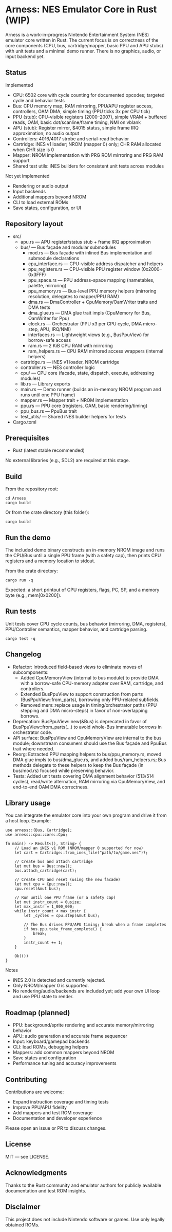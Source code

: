# Arness: NES Emulator Core in Rust (WIP)

Arness is a work-in-progress Nintendo Entertainment System (NES) emulator core written in Rust. The current focus is on correctness of the core components (CPU, bus, cartridge/mapper, basic PPU and APU stubs) with unit tests and a minimal demo runner. There is no graphics, audio, or input backend yet.

## Status

Implemented
- CPU: 6502 core with cycle counting for documented opcodes; targeted cycle and behavior tests
- Bus: CPU memory map, RAM mirroring, PPU/APU register access, controllers, OAM DMA, simple timing (PPU ticks 3x per CPU tick)
- PPU (stub): CPU-visible registers ($2000–$2007), simple VRAM + buffered reads, OAM, basic dot/scanline/frame timing, NMI on vblank
- APU (stub): Register mirror, $4015 status, simple frame IRQ approximation; no audio output
- Controllers: $4016/$4017 strobe and serial-read behavior
- Cartridge: iNES v1 loader; NROM (mapper 0) only; CHR RAM allocated when CHR size is 0
- Mapper: NROM implementation with PRG ROM mirroring and PRG RAM support
- Shared test utils: iNES builders for consistent unit tests across modules

Not yet implemented
- Rendering or audio output
- Input backends
- Additional mappers beyond NROM
- CLI to load external ROMs
- Save states, configuration, or UI

## Repository layout

- src/
  - apu.rs — APU register/status stub + frame IRQ approximation
  - bus/ — Bus façade and modular submodules
    - mod.rs — Bus façade with inlined Bus implementation and submodule declarations
    - cpu_interface.rs — CPU-visible address dispatcher and helpers
    - ppu_registers.rs — CPU-visible PPU register window (0x2000–0x3FFF)
    - ppu_space.rs — PPU address-space mapping (nametables, palette, mirroring)
    - ppu_memory.rs — Bus-level PPU memory helpers (mirroring resolution, delegates to mapper/PPU RAM)
    - dma.rs — DmaController + CpuMemory/OamWriter traits and DMA tests
    - dma_glue.rs — DMA glue trait impls (CpuMemory for Bus, OamWriter for Ppu)
    - clock.rs — Orchestrator (PPU x3 per CPU cycle, DMA micro-step, APU, IRQ/NMI)
    - interfaces.rs — Lightweight views (e.g., BusPpuView) for borrow-safe access
    - ram.rs — 2 KiB CPU RAM with mirroring
    - ram_helpers.rs — CPU RAM mirrored access wrappers (internal helpers)
  - cartridge.rs — iNES v1 loader, NROM cartridge
  - controller.rs — NES controller logic
  - cpu/ — CPU core (facade, state, dispatch, execute, addressing modules)
  - lib.rs — Library exports
  - main.rs — Demo runner (builds an in-memory NROM program and runs until one PPU frame)
  - mapper.rs — Mapper trait + NROM implementation
  - ppu.rs — PPU core (registers, OAM, basic rendering/timing)
  - ppu_bus.rs — PpuBus trait
  - test_utils/ — Shared iNES builder helpers for tests
- Cargo.toml

## Prerequisites

- Rust (latest stable recommended)

No external libraries (e.g., SDL2) are required at this stage.

## Build

From the repository root:

    cd Arness
    cargo build

Or from the crate directory (this folder):

    cargo build

## Run the demo

The included demo binary constructs an in-memory NROM image and runs the CPU/Bus until a single PPU frame (with a safety cap), then prints CPU registers and a memory location to stdout.

From the crate directory:

    cargo run -q

Expected: a short printout of CPU registers, flags, PC, SP, and a memory byte (e.g., mem[0x0200]).

## Run tests

Unit tests cover CPU cycle counts, bus behavior (mirroring, DMA, registers), PPU/Controller semantics, mapper behavior, and cartridge parsing.

    cargo test -q

## Changelog

- Refactor: Introduced field-based views to eliminate moves of subcomponents:
  - Added CpuMemoryView (internal to bus module) to provide DMA with a borrow-safe CPU-memory adapter over RAM, cartridge, and controllers.
  - Extended BusPpuView to support construction from parts (BusPpuView::from_parts), borrowing only PPU-related subfields.
  - Removed mem::replace usage in timing/orchestrator paths (PPU stepping and DMA micro-steps) in favor of non-overlapping borrows.
- Deprecation: BusPpuView::new(&Bus) is deprecated in favor of BusPpuView::from_parts(...) to avoid whole-Bus immutable borrows in orchestrator code.
- API surface: BusPpuView and CpuMemoryView are internal to the bus module; downstream consumers should use the Bus façade and PpuBus trait where needed.
- Reorg: Extracted PPU mapping helpers to bus/ppu_memory.rs, moved DMA glue impls to bus/dma_glue.rs, and added bus/ram_helpers.rs; Bus methods delegate to these helpers to keep the Bus façade (in bus/mod.rs) focused while preserving behavior.
- Tests: Added unit tests covering DMA alignment behavior (513/514 cycles), read/write alternation, RAM mirroring via CpuMemoryView, and end-to-end OAM DMA correctness.

## Library usage

You can integrate the emulator core into your own program and drive it from a host loop. Example:

    use arness::{Bus, Cartridge};
    use arness::cpu::core::Cpu;

    fn main() -> Result<(), String> {
        // Load an iNES v1 ROM (NROM/mapper 0 supported for now)
        let cart = Cartridge::from_ines_file("path/to/game.nes")?;

        // Create bus and attach cartridge
        let mut bus = Bus::new();
        bus.attach_cartridge(cart);

        // Create CPU and reset (using the new facade)
        let mut cpu = Cpu::new();
        cpu.reset(&mut bus);

        // Run until one PPU frame (or a safety cap)
        let mut instr_count = 0usize;
        let max_instr = 1_000_000;
        while instr_count < max_instr {
            let _cycles = cpu.step(&mut bus);

            // The Bus drives PPU/APU timing; break when a frame completes
            if bus.ppu.take_frame_complete() {
                break;
            }
            instr_count += 1;
        }

        Ok(())
    }

Notes
- iNES 2.0 is detected and currently rejected.
- Only NROM/mapper 0 is supported.
- No rendering/audio/backends are included yet; add your own UI loop and use PPU state to render.

## Roadmap (planned)

- PPU: background/sprite rendering and accurate memory/mirroring behavior
- APU: audio generation and accurate frame sequencer
- Input: keyboard/gamepad backends
- CLI: load ROMs, debugging helpers
- Mappers: add common mappers beyond NROM
- Save states and configuration
- Performance tuning and accuracy improvements

## Contributing

Contributions are welcome:
- Expand instruction coverage and timing tests
- Improve PPU/APU fidelity
- Add mappers and test ROM coverage
- Documentation and developer experience

Please open an issue or PR to discuss changes.

## License

MIT — see LICENSE.

## Acknowledgments

Thanks to the Rust community and emulator authors for publicly available documentation and test ROM insights.

## Disclaimer

This project does not include Nintendo software or games. Use only legally obtained ROMs.